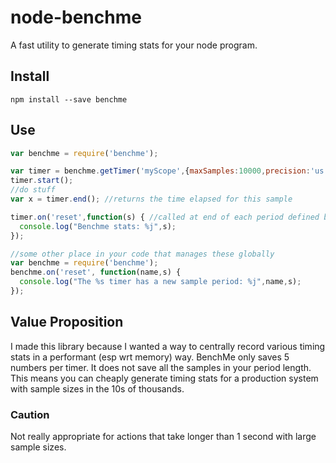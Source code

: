 # node-benchme

A fast utility to generate timing stats for your node program.

## Install

```
npm install --save benchme
```

## Use

```javascript
var benchme = require('benchme');

var timer = benchme.getTimer('myScope',{maxSamples:10000,precision:'us'});
timer.start();
//do stuff
var x = timer.end(); //returns the time elapsed for this sample

timer.on('reset',function(s) { //called at end of each period defined by maxSamples
  console.log("Benchme stats: %j",s);
});

//some other place in your code that manages these globally
var benchme = require('benchme');
benchme.on('reset', function(name,s) {
  console.log("The %s timer has a new sample period: %j",name,s);
});
```

## Value Proposition

I made this library because I wanted a way to centrally record various timing stats in a performant (esp wrt memory) way.  BenchMe only saves 5 numbers per timer.  It does not save all the samples in your period length.  This means you can cheaply generate timing stats for a production system with sample sizes in the 10s of thousands.

### Caution 

Not really appropriate for actions that take longer than 1 second with large sample sizes.
